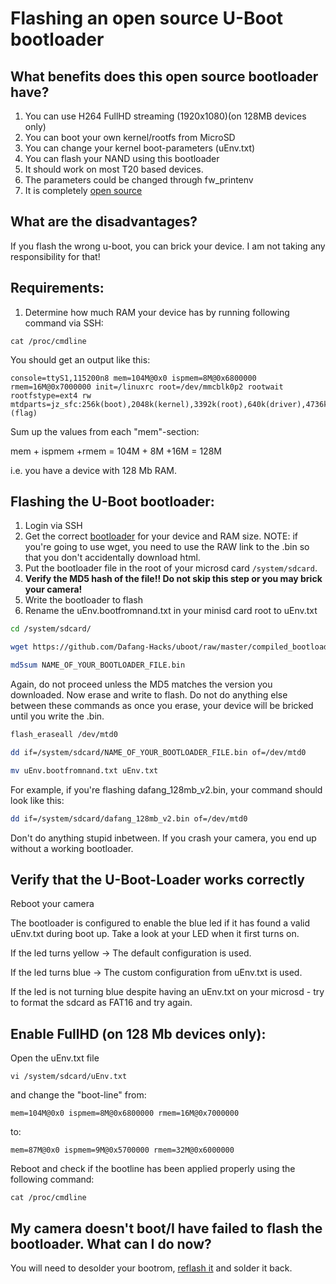 # Flashing an open source U-Boot bootloader

## What benefits does this open source bootloader have?

1. You can use H264 FullHD streaming (1920x1080)(on 128MB devices only)
2. You can boot your own kernel/rootfs from MicroSD
3. You can change your kernel boot-parameters (uEnv.txt)
4. You can flash your NAND using this bootloader
5. It should work on most T20 based devices.
6. The parameters could be changed through fw_printenv
7. It is completely [open source](https://github.com/Dafang-Hacks/uboot)

## What are the disadvantages?
If you flash the wrong u-boot, you can brick your device. I am not taking any responsibility for that!

## Requirements:

1. Determine how much RAM your device has by running following command via SSH:
```$bash
cat /proc/cmdline 
```

You should get an output like this:

```$bash
console=ttyS1,115200n8 mem=104M@0x0 ispmem=8M@0x6800000 rmem=16M@0x7000000 init=/linuxrc root=/dev/mmcblk0p2 rootwait rootfstype=ext4 rw mtdparts=jz_sfc:256k(boot),2048k(kernel),3392k(root),640k(driver),4736k(appfs),2048k(backupk),640k(backupd),2048k(backupa),256k(config),256k(para),-(flag)
```

Sum up the values from each "mem"-section:

mem + ispmem +rmem = 104M + 8M +16M = 128M

i.e. you have a device with 128 Mb RAM.

## Flashing the U-Boot bootloader:

1. Login via SSH
2. Get the correct [bootloader](https://github.com/Dafang-Hacks/uboot/tree/master/compiled_bootloader) for your device and RAM size.  NOTE: if you're going to use wget, you need to use the RAW link to the .bin so that you don't accidentally download html.
3. Put the bootloader file in the root of your microsd card `/system/sdcard`. 
4. **Verify the MD5 hash of the file!! Do not skip this step or you may brick your camera!**
5. Write the bootloader to flash
6. Rename the uEnv.bootfromnand.txt in your minisd card root to uEnv.txt

```bash
cd /system/sdcard/

wget https://github.com/Dafang-Hacks/uboot/raw/master/compiled_bootloader/NAME_OF_YOUR_BOOTLOADER_FILE.bin 

md5sum NAME_OF_YOUR_BOOTLOADER_FILE.bin 
```

Again, do not proceed unless the MD5 matches the version you downloaded. Now erase and write to flash.  Do not do anything else between these commands as once you erase, your device will be bricked until you write the .bin.  


```bash
flash_eraseall /dev/mtd0

dd if=/system/sdcard/NAME_OF_YOUR_BOOTLOADER_FILE.bin of=/dev/mtd0

mv uEnv.bootfromnand.txt uEnv.txt

```

For example, if you're flashing dafang_128mb_v2.bin, your command should look like this:

```bash
dd if=/system/sdcard/dafang_128mb_v2.bin of=/dev/mtd0
```

Don't do anything stupid inbetween.
If you crash your camera, you end up without a working bootloader.

## Verify that the U-Boot-Loader works correctly

Reboot your camera

The bootloader is configured to enable the blue led if it has found a valid uEnv.txt during boot up.
Take a look at your LED when it first turns on.

If the led turns yellow -> The default configuration is used.

If the led turns blue -> The custom configuration from uEnv.txt is used.

If the led is not turning blue despite having an uEnv.txt on your microsd - try to format the sdcard as FAT16 and try again.


## Enable FullHD (on 128 Mb devices only):

Open the uEnv.txt file 

```$bash
vi /system/sdcard/uEnv.txt
```
and change the "boot-line" from:

`mem=104M@0x0 ispmem=8M@0x6800000 rmem=16M@0x7000000`

to:

`mem=87M@0x0 ispmem=9M@0x5700000 rmem=32M@0x6000000`

Reboot and check if the bootline has been applied properly using the following command:

```$bash
cat /proc/cmdline
```

## My camera doesn't boot/I have failed to flash the bootloader. What can I do now?
You will need to desolder your bootrom, [reflash it](https://github.com/Dafang-Hacks/spiflasher) and solder it back.
